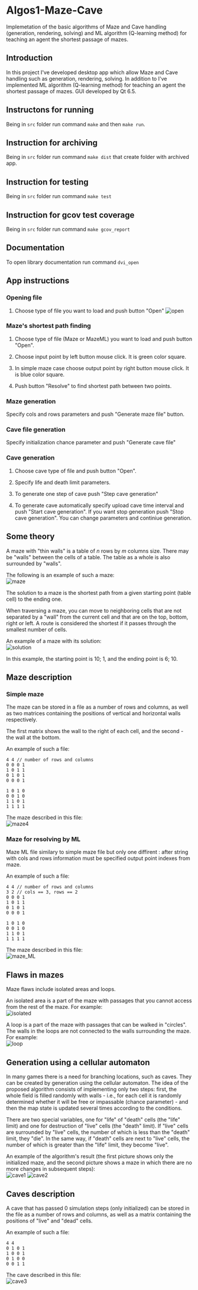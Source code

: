 # Algos1-Maze-Cave

Implemetation of the basic algorithms of Maze and Cave handling (generation, rendering, solving) and ML algorithm (Q-learning method) for teaching an agent the shortest passage of mazes.

## Introduction

In this project I've developed desktop app which allow Maze and Cave handling such as generation, rendering, solving. In addition to I've implemented ML algorithm (Q-learning method) for teaching an agent the shortest passage of mazes. GUI developed by Qt 6.5.

## Instructons for running

Being in `src` folder run command `make` and then `make run`.

## Instruction for archiving

Being in `src` folder run command `make dist` that create folder with archived app.

## Instruction for testing

Being in `src` folder run command `make test`

## Instruction for gcov test coverage

Being in `src` folder run command `make gcov_report`

## Documentation

To open library documentation run command `dvi_open`

## App instructions

### Opening file

1) Choose type of file you want to load and push button "Open"
![open](misc/images/open.png)

### Maze's shortest path finding

1) Choose type of file (Maze or MazeML) you want to load and push button "Open".

2) Choose input point by left button mouse click. It is green color square.

3) In simple maze case choose output point by right button mouse click. It is blue color square.

4) Push button "Resolve" to find shortest path between two points.

### Maze generation

Specify cols and rows parameters and push "Generate maze file" button.

### Cave file generation 

Specify initialization chance parameter and push "Generate cave file"

### Cave generation

1) Choose cave type of file and push button "Open".

2) Specify life and death limit parameters.

3) To generate one step of cave push "Step cave generation"

4) To generate cave automatically specify upload cave time interval and push "Start cave generation". If you want stop generation push "Stop cave generation". You can change parameters and continiue generation.

## Some theory

A maze with "thin walls" is a table of _n_ rows by _m_ columns size. There may be "walls" between the cells of a table. The table as a whole is also surrounded by "walls".

The following is an example of such a maze: \
![maze](misc/images/maze.jpg)

The solution to a maze is the shortest path from a given starting point (table cell) to the ending one.

When traversing a maze, you can move to neighboring cells that are not separated by a "wall" from the current cell and that are on the top, bottom, right or left.
A route is considered the shortest if it passes through the smallest number of cells.

An example of a maze with its solution:  \
![solution](misc/images/solution.jpg)

In this example, the starting point is 10; 1, and the ending point is 6; 10.

## Maze description

### Simple maze

The maze can be stored in a file as a number of rows and columns, as well as two matrices containing the positions of vertical and horizontal walls respectively.

The first matrix shows the wall to the right of each cell, and the second - the wall at the bottom.

An example of such a file:
```
4 4 // number of rows and columns
0 0 0 1
1 0 1 1
0 1 0 1
0 0 0 1

1 0 1 0
0 0 1 0
1 1 0 1
1 1 1 1
```

The maze described in this file:  \
![maze4](misc/images/maze4.jpg)

### Maze for resolving by ML

Maze ML file similary to simple maze file but only one diffirent : after string with cols and rows information must be specified output point indexes from maze.

An example of such a file:
```
4 4 // number of rows and columns
3 2 // cols == 3, rows == 2
0 0 0 1
1 0 1 1
0 1 0 1
0 0 0 1

1 0 1 0
0 0 1 0
1 1 0 1
1 1 1 1
```

The maze described in this file:  \
![maze_ML](misc/images/mazeML.png)

## Flaws in mazes

Maze flaws include isolated areas and loops.

An isolated area is a part of the maze with passages that you cannot access from the rest of the maze. For example: \
![isolated](misc/images/isolated.png)

A loop is a part of the maze with passages that can be walked in "circles". The walls in the loops are not connected to the walls surrounding the maze. For example: \
![loop](misc/images/loop.png)

## Generation using a cellular automaton

In many games there is a need for branching locations, such as caves.
They can be created by generation using the cellular automaton.
The idea of the proposed algorithm consists of implementing only two steps: first, the whole field is filled randomly with walls - i.e., for each cell it is randomly determined whether it will be free or impassable (chance parameter) - and then the map state is updated several times according to the conditions.

There are two special variables, one for "life" of "death" cells (the "life" limit) and one for destruction of "live" cells (the "death" limit).
If "live" cells are surrounded by "live" cells, the number of which is less than the "death" limit, they "die". In the same way, if "death" cells are next to "live" cells, the number of which is greater than the "life" limit, they become "live".

An example of the algorithm's result (the first picture shows only the initialized maze, and the second picture shows a maze in which there are no more changes in subsequent steps): \
![cave1](misc/images/cave1.jpg)
![cave2](misc/images/cave2.jpg)

## Caves description

A cave that has passed 0 simulation steps (only initialized) can be stored in the file as a number of rows and columns, as well as a matrix containing the positions of "live" and "dead" cells.

An example of such a file:
```
4 4
0 1 0 1
1 0 0 1
0 1 0 0
0 0 1 1
```

The cave described in this file: \
![cave3](misc/images/cave3.jpg)